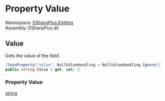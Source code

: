 # Property Value

Namespace: [DSharpPlus.Entities](DSharpPlus.Entities.md)  
Assembly: DSharpPlus.dll

## <a id="DSharpPlus_Entities_DiscordEmbedField_Value"></a>Value

Gets the value of the field.

```csharp
[JsonProperty("value", NullValueHandling = NullValueHandling.Ignore)]
public string Value { get; set; }
```

### Property Value

[string](https://learn.microsoft.com/dotnet/api/system.string)

